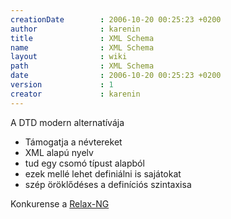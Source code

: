 ```yaml
---
creationDate        : 2006-10-20 00:25:23 +0200 
author              : karenin 
title               : XML Schema 
name                : XML Schema 
layout              : wiki 
path                : XML Schema 
date                : 2006-10-20 00:25:23 +0200 
version             : 1 
creator             : karenin 
---
```

A DTD modern alternatívája

*   Támogatja a névtereket
*   XML alapú nyelv
*   tud egy csomó típust alapból
*   ezek mellé lehet definiálni is sajátokat
*   szép öröklődéses a definíciós szintaxisa

Konkurense a [Relax-NG](Missing.html)
